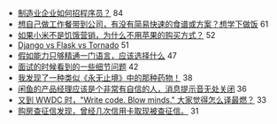 - [制造业企业如何招程序员？](https://www.v2ex.com/t/545205) 84
- [想自己做工作餐带到公司，有没有简易快速的食谱或方案？想学下做饭](https://www.v2ex.com/t/545186) 61
- [如果小米不是饥饿营销，为什么不用苹果的购买方式？](https://www.v2ex.com/t/545165) 52
- [Django vs Flask vs Tornado](https://www.v2ex.com/t/545144) 51
- [假如能力只够精通一门语言，应该选择什么](https://www.v2ex.com/t/545237) 47
- [面试的时候看到的一些细节问题](https://www.v2ex.com/t/545154) 42
- [我发现了一种类似《永无止境》中的那种药物！](https://www.v2ex.com/t/545269) 38
- [闲鱼的产品经理应该是个非常有自信的人，消息提示音无处关闭](https://www.v2ex.com/t/545212) 36
- [又到 WWDC 时，"Write code. Blow minds." 大家觉得怎么译最燃？](https://www.v2ex.com/t/545211) 33
- [购房查征信发现，曾经几次信用卡取现被查征信。](https://www.v2ex.com/t/545246) 31
